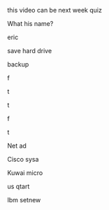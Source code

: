 this video can be next week quiz

What his name?

eric

save hard drive

backup



f

t

t

f

t



Net ad

Cisco sysa

Kuwai micro

us qtart

Ibm setnew